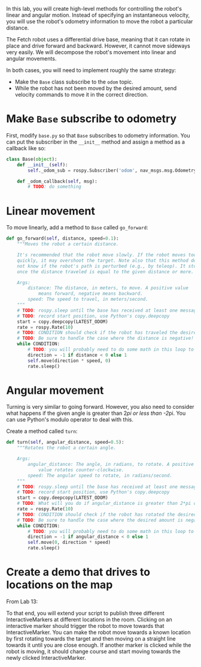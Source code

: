 In this lab, you will create high-level methods for controlling the robot's linear and angular motion.
Instead of specifying an instantaneous velocity, you will use the robot's odometry information to move the robot a particular distance.

The Fetch robot uses a differential drive base, meaning that it can rotate in place and drive forward and backward.
However, it cannot move sideways very easily.
We will decompose the robot's movement into linear and angular movements.

In both cases, you will need to implement roughly the same strategy:
- Make the `Base` class subscribe to the `odom` topic.
- While the robot has not been moved by the desired amount, send velocity commands to move it in the correct direction.

# Make `Base` subscribe to odometry
First, modify `base.py` so that `Base` subscribes to odometry information.
You can put the subscriber in the `__init__` method and assign a method as a callback like so:
```py
class Base(object):
    def __init__(self):
        self._odom_sub = rospy.Subscriber('odom', nav_msgs.msg.Odometry, callback=self._odom_callback)

    def _odom_callback(self, msg):
        # TODO: do something
```

# Linear movement
To move linearly, add a method to `Base` called `go_forward`:
```py
def go_forward(self, distance, speed=0.1):
    """Moves the robot a certain distance.

    It's recommended that the robot move slowly. If the robot moves too
    quickly, it may overshoot the target. Note also that this method does
    not know if the robot's path is perturbed (e.g., by teleop). It stops
    once the distance traveled is equal to the given distance or more.

    Args:
        distance: The distance, in meters, to move. A positive value
            means forward, negative means backward.
        speed: The speed to travel, in meters/second.
    """
    # TODO: rospy.sleep until the base has received at least one message on /odom
    # TODO: record start position, use Python's copy.deepcopy
    start = copy.deepcopy(LATEST_ODOM)
    rate = rospy.Rate(10)
    # TODO: CONDITION should check if the robot has traveled the desired distance
    # TODO: Be sure to handle the case where the distance is negative!
    while CONDITION:
        # TODO: you will probably need to do some math in this loop to check the CONDITION
        direction = -1 if distance < 0 else 1
        self.move(direction * speed, 0)
        rate.sleep()
```

# Angular movement
Turning is very similar to going forward.
However, you also need to consider what happens if the given angle is greater than 2*pi or less than -2*pi.
You can use Python's modulo operator to deal with this.

Create a method called `turn`:
```py
def turn(self, angular_distance, speed=0.5):
    """Rotates the robot a certain angle.

    Args:
        angular_distance: The angle, in radians, to rotate. A positive
            value rotates counter-clockwise.
        speed: The angular speed to rotate, in radians/second.
    """
    # TODO: rospy.sleep until the base has received at least one message on /odom
    # TODO: record start position, use Python's copy.deepcopy
    start = copy.deepcopy(LATEST_ODOM)
    # TODO: What will you do if angular_distance is greater than 2*pi or less than -2*pi?
    rate = rospy.Rate(10)
    # TODO: CONDITION should check if the robot has rotated the desired amount
    # TODO: Be sure to handle the case where the desired amount is negative!
    while CONDITION:
        # TODO: you will probably need to do some math in this loop to check the CONDITION
        direction = -1 if angular_distance < 0 else 1
        self.move(0, direction * speed)
        rate.sleep()
```

# Create a demo that drives to locations on the map
From Lab 13:

To that end, you will extend your script to publish three different InteractiveMarkers at different locations in the room. Clicking on an interactive marker should trigger the robot to move towards that InteractiveMarker. You can make the robot move towards a known location by first rotating towards the target and then moving on a straight line towards it until you are close enough. If another marker is clicked while the robot is moving, it should change course and start moving towards the newly clicked InteractiveMarker.